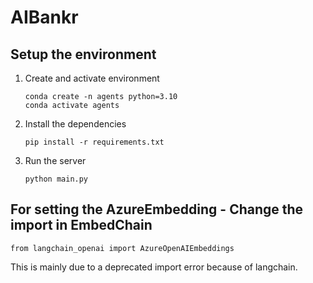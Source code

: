 # AIBankr 

## Setup the environment

1. Create and activate environment
    ```
    conda create -n agents python=3.10
    conda activate agents
    ```

2. Install the dependencies 

    ```
    pip install -r requirements.txt
    ```

3. Run the server 
    ```
    python main.py
    ```



## For setting the AzureEmbedding - Change the import in EmbedChain 
`from langchain_openai import AzureOpenAIEmbeddings`

This is mainly due to a deprecated import error because of langchain. 
